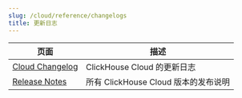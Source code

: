 ```yaml
---
slug: /cloud/reference/changelogs
title: 更新日志
---
```


| 页面                                                          | 描述                                         |
|---------------------------------------------------------------|--------------------------------------------|
| [Cloud Changelog](/whats-new/cloud)                   | ClickHouse Cloud 的更新日志                  |
| [Release Notes](/cloud/reference/changelogs/release-notes) | 所有 ClickHouse Cloud 版本的发布说明       |
